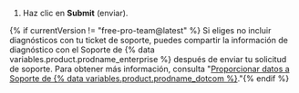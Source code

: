 1. Haz clic en **Submit** (enviar).

{% if currentVersion != "free-pro-team@latest" %}
Si eliges no incluir diagnósticos con tu ticket de soporte, puedes compartir la información de diagnóstico con el Soporte de {% data variables.product.prodname_enterprise %} después de enviar tu solicitud de soporte. Para obtener más información, consulta "[Proporcionar datos a Soporte de {% data variables.product.prodname_dotcom %}](/enterprise/admin/guides/enterprise-support/providing-data-to-github-support)."{% endif %}
